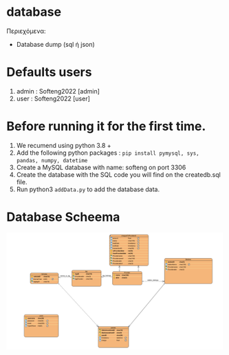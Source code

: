 # database

Περιεχόμενα:

- Database dump (sql ή json)

# Defaults users
1. admin : Softeng2022 [admin]
2. user : Softeng2022 [user]

# Before running it for the first time.
1. We recumend using python 3.8 +
2. Add the following python packages : ```pip install pymysql, sys, pandas, numpy, datetime```
3. Create a MySQL database with name: softeng on port 3306
4. Create the database with the SQL code you will find on the createdb.sql file. 
4. Run python3 ```addData.py``` to add the database data.

# Database Scheema
 ![database_scheema](./database/database_scheema.png)